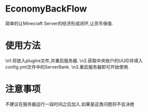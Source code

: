 # EconomyBackFlow
简单的让Minecraft Server的经济形成闭环,让货币保值.
# 使用方法
\n1.将放入plugins文件,并重启服务器.
\n2.获取中央账户的UUID并填入config.yml文件中的ServerBank.
\n3.重启服务器即可开始使用.
# 注意事项
不建议在服务器运行一段时间之后加入.如果是这类问题将不会决绝
